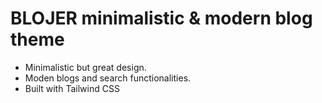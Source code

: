 # BLOJER minimalistic & modern blog theme

- Minimalistic but great design.
- Moden blogs and search functionalities.
- Built with Tailwind CSS